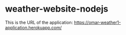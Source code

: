 # weather-website-nodejs

This is the URL of the application: https://omar-weather1-application.herokuapp.com/
